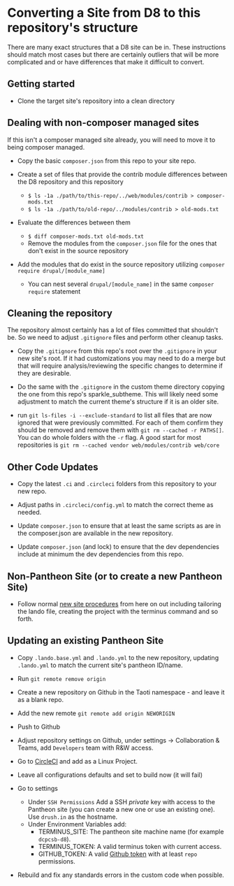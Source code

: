 # Converting a Site from D8 to this repository's structure
There are many exact structures that a D8 site can be in. These instructions should match most cases but there are
certainly outliers that will be more complicated and or have differences that make it difficult to convert.

## Getting started
- Clone the target site's repository into a clean directory

## Dealing with non-composer managed sites
If this isn't a composer managed site already, you will need to move it to being composer managed.

- Copy the basic `composer.json` from this repo to your site repo.

- Create a set of files that provide the contrib module differences between the D8 repository and this repository

  - `$ ls -1a ./path/to/this-repo/../web/modules/contrib > composer-mods.txt`
  - `$ ls -1a ./path/to/old-repo/../modules/contrib > old-mods.txt`

- Evaluate the differences between them
  - `$ diff composer-mods.txt old-mods.txt`
  - Remove the modules from the `composer.json` file for the ones that don't exist in the source repository

- Add the modules that do exist in the source repository utilizing `composer require drupal/[module_name]`
  - You can nest several `drupal/[module_name]` in the same `composer require` statement

## Cleaning the repository
The repository almost certainly has a lot of files committed that shouldn't be. So we need to adjust `.gitignore` files
and perform other cleanup tasks.

- Copy the `.gitignore` from this repo's root over the `.gitignore` in your new site's root. If it had customizations
you may need to do a merge but that will require analysis/reviewing the specific changes to determine if they are
desirable.

- Do the same with the `.gitignore` in the custom theme directory copying the one from this repo's sparkle_subtheme.
This will likely need some adjustment to match the current theme's structure if it is an older site.

- run `git ls-files -i --exclude-standard` to list all files that are now ignored that were previously committed. For
each of them confirm they should be removed and remove them with `git rm --cached -r PATHS[]`. You can do whole folders
with the `-r` flag. A good start for most repositories is `git rm --cached vendor web/modules/contrib web/core`

## Other Code Updates
- Copy the latest `.ci` and `.circleci` folders from this repository to your new repo.

- Adjust paths in `.circleci/config.yml` to match the correct theme as needed.

- Update `composer.json` to ensure that at least the same scripts as are in the composer.json are available in the
new repository.

- Update `composer.json` (and lock) to ensure that the dev dependencies include at minimum the dev dependencies from
this repo.

## Non-Pantheon Site (or to create a new Pantheon Site)

- Follow normal [new site procedures](new-site.md) from here on out including tailoring the lando file, creating the
project with the terminus command and so forth.

## Updating an existing Pantheon Site
- Copy `.lando.base.yml` and `.lando.yml` to the new repository, updating `.lando.yml` to match the current site's
pantheon ID/name.

- Run `git remote remove origin`

- Create a new repository on Github in the Taoti namespace - and leave it as a blank repo.

- Add the new remote `git remote add origin NEWORIGIN`

- Push to Github

- Adjust repository settings on Github, under settings -&gt; Collaboration &amp; Teams, add `Developers` team with R&W
access.

- Go to [CircleCI](https://circleci.com/add-projects/gh/Taoti) and add as a Linux Project.

- Leave all configurations defaults and set to build now (it will fail)

- Go to settings
    - Under `SSH Permissions` Add a SSH _private_ key with access to the Pantheon site (you can create a new one or use
    an existing one). Use `drush.in` as the hostname.
    - Under  Environment Variables add:
        - TERMINUS_SITE: The pantheon site machine name (for example `dcpcsb-d8`).
        - TERMINUS_TOKEN: A valid terminus token with current access.
        - GITHUB_TOKEN: A valid [Github token](https://github.com/settings/tokens)  with at least `repo` permissions.

- Rebuild and fix any standards errors in the custom code when possible.
 

